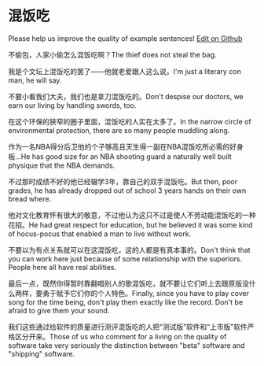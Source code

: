 # 混饭吃

Please help us improve the quality of example sentences! [Edit on Github](https://github.com/jiyushe/jiyu-example-sentence-source/blob/main/chinese/hunfanchi.md)

<p><span class="chinese">不偷包，人家小偷怎么混饭吃啊？</span><span class="english">The thief does not steal the bag.</span></p>

<p><span class="chinese">我是个文坛上混饭吃的罢了――他就老爱跟人这么说。</span><span class="english">I'm just a literary con man, he will say.</span></p>

<p><span class="chinese">不要小看我们大夫，我们也是拿刀混饭吃的。</span><span class="english">Don't despise our doctors, we earn our living by handling swords, too.</span></p>

<p><span class="chinese">在这个环保的狭窄的圈子里面，混饭吃的人实在太多了。</span><span class="english">In the narrow circle of environmental protection, there are so many people muddling along.</span></p>

<p><span class="chinese">作为一名NBA得分后卫他的个子够高且天生得一副在NBA混饭吃所必需的好身板…</span><span class="english">He has good size for an NBA shooting guard a naturally well built physique that the NBA demands.</span></p>

<p><span class="chinese">不过那时成绩不好的他已经辍学3年，靠自己的双手混饭吃。</span><span class="english">But then, poor grades, he has already dropped out of school 3 years hands on their own bread where.</span></p>

<p><span class="chinese">他对文化教育怀有很大的敬意，不过他认为这只不过是使人不劳动能混饭吃的一种花招。</span><span class="english">He had great respect for education, but he believed it was some kind of hocus-pocus that enabled a man to live without work.</span></p>

<p><span class="chinese">不要以为有点关系就可以在这混饭吃，这的人都是有真本事的。</span><span class="english">Don't think that you can work here just because of some relationship with the superiors. People here all have real abilities.</span></p>

<p><span class="chinese">最后一点，既然你得暂时靠翻唱别人的歌混饭吃，就不要让它们听上去跟原版没什么两样，要勇于赋予它们你的个人特色。</span><span class="english">Finally, since you have to play cover song for the time being, don't play them exactly like the record. Don't be afraid to give them your sound.</span></p>

<p><span class="chinese">我们这些通过给软件的质量进行测评混饭吃的人把“测试版”软件和“上市版”软件严格区分开来。</span><span class="english">Those of us who comment for a living on the quality of software take very seriously the distinction between "beta" software and "shipping" software.</span></p>

